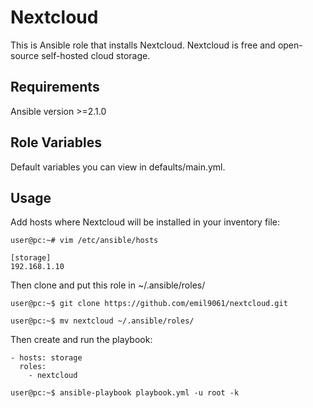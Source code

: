 Nextcloud
=========

This is Ansible role that installs Nextcloud. Nextcloud is free and open-source self-hosted cloud storage. 

Requirements
------------

Ansible version >=2.1.0

Role Variables
--------------

Default variables you can view in defaults/main.yml.

Usage
----------------

Add hosts where Nextcloud will be installed in your inventory file:
```
user@pc:~# vim /etc/ansible/hosts 
```

```
[storage]
192.168.1.10
```

Then clone and put this role in ~/.ansible/roles/

```
user@pc:~$ git clone https://github.com/emil9061/nextcloud.git 

user@pc:~$ mv nextcloud ~/.ansible/roles/
```

Then create and run the playbook: 

```
- hosts: storage
  roles:
    - nextcloud
```

```
user@pc:~$ ansible-playbook playbook.yml -u root -k
```

